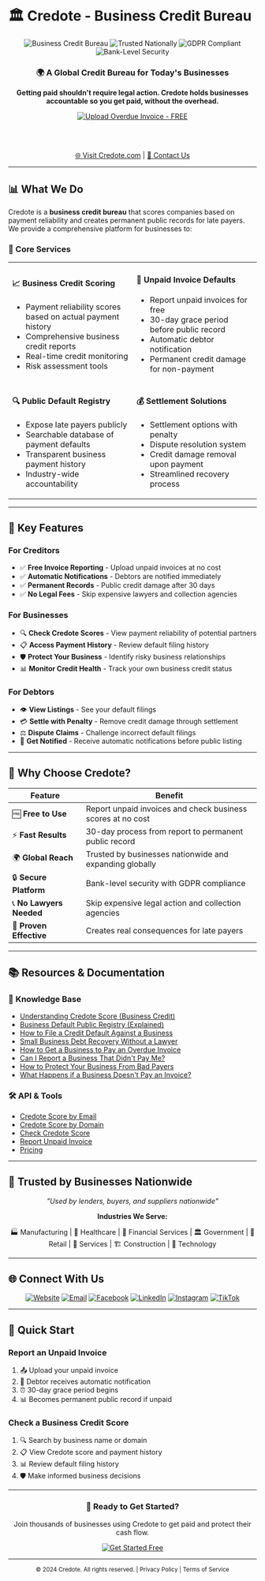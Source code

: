 # 🏛️ Credote - Business Credit Bureau

<div align="center">
  <img src="https://img.shields.io/badge/Business-Credit%20Bureau-blue?style=for-the-badge&logo=shield&logoColor=white" alt="Business Credit Bureau">
  <img src="https://img.shields.io/badge/Trusted-Nationally-green?style=for-the-badge&logo=checkmark&logoColor=white" alt="Trusted Nationally">
  <img src="https://img.shields.io/badge/GDPR-Compliant-orange?style=for-the-badge&logo=security&logoColor=white" alt="GDPR Compliant">
  <img src="https://img.shields.io/badge/Bank--Level-Security-red?style=for-the-badge&logo=lock&logoColor=white" alt="Bank-Level Security">
</div>

<div align="center">
  <h3>🌍 A Global Credit Bureau for Today&apos;s Businesses</h3>
  <p><strong>Getting paid shouldn&apos;t require legal action. Credote holds businesses accountable so you get paid, without the overhead.</strong></p>
  
  <a href="https://credote.com/overdue" target="_blank">
    <img src="https://img.shields.io/badge/📤%20Upload%20Overdue%20Invoice-FREE-red?style=for-the-badge&logoColor=white" alt="Upload Overdue Invoice - FREE">
  </a>
  
  <br><br>
  
  <a href="https://credote.com" target="_blank" rel="nofollow">🌐 Visit Credote.com</a> | 
  <a href="mailto:hi@credote.com" target="_blank" rel="nofollow">📧 Contact Us</a>
</div>

---

## 📊 What We Do

Credote is a **business credit bureau** that scores companies based on payment reliability and creates permanent public records for late payers. We provide a comprehensive platform for businesses to:

### 🎯 Core Services

<table>
<tr>
<td width="50%">

#### 📈 **Business Credit Scoring**
- Payment reliability scores based on actual payment history
- Comprehensive business credit reports
- Real-time credit monitoring
- Risk assessment tools

</td>
<td width="50%">

#### 🚨 **Unpaid Invoice Defaults**
- Report unpaid invoices for free
- 30-day grace period before public record
- Automatic debtor notification
- Permanent credit damage for non-payment

</td>
</tr>
<tr>
<td width="50%">

#### 🔍 **Public Default Registry**
- Expose late payers publicly
- Searchable database of payment defaults
- Transparent business payment history
- Industry-wide accountability

</td>
<td width="50%">

#### 💰 **Settlement Solutions**
- Settlement options with penalty
- Dispute resolution system
- Credit damage removal upon payment
- Streamlined recovery process

</td>
</tr>
</table>

---

## 🚀 Key Features

### For Creditors
- ✅ **Free Invoice Reporting** - Upload unpaid invoices at no cost
- ✅ **Automatic Notifications** - Debtors are notified immediately
- ✅ **Permanent Records** - Public credit damage after 30 days
- ✅ **No Legal Fees** - Skip expensive lawyers and collection agencies

### For Businesses
- 🔍 **Check Credote Scores** - View payment reliability of potential partners
- 📋 **Access Payment History** - Review default filing history
- 🛡️ **Protect Your Business** - Identify risky business relationships
- 📊 **Monitor Credit Health** - Track your own business credit status

### For Debtors
- 👁️ **View Listings** - See your default filings
- 💳 **Settle with Penalty** - Remove credit damage through settlement
- ⚖️ **Dispute Claims** - Challenge incorrect default filings
- 🔔 **Get Notified** - Receive automatic notifications before public listing

---

## 🌟 Why Choose Credote?

<div align="center">

| Feature | Benefit |
|---------|---------|
| 🆓 **Free to Use** | Report unpaid invoices and check business scores at no cost |
| ⚡ **Fast Results** | 30-day process from report to permanent public record |
| 🌍 **Global Reach** | Trusted by businesses nationwide and expanding globally |
| 🔒 **Secure Platform** | Bank-level security with GDPR compliance |
| 📞 **No Lawyers Needed** | Skip expensive legal action and collection agencies |
| 🎯 **Proven Effective** | Creates real consequences for late payers |

</div>

---

## 📚 Resources & Documentation

### 📖 **Knowledge Base**
- <a href="https://credote.com/resources/understanding-credote-score-business-credit" target="_blank" rel="nofollow">Understanding Credote Score (Business Credit)</a>
- <a href="https://credote.com/resources/business-default-public-registry-explained" target="_blank" rel="nofollow">Business Default Public Registry (Explained)</a>
- <a href="https://credote.com/resources/how-to-file-credit-default-against-business" target="_blank" rel="nofollow">How to File a Credit Default Against a Business</a>
- <a href="https://credote.com/resources/small-business-debt-recovery-without-lawyer" target="_blank" rel="nofollow">Small Business Debt Recovery Without a Lawyer</a>
- <a href="https://credote.com/resources/how-to-get-business-to-pay-overdue-invoice" target="_blank" rel="nofollow">How to Get a Business to Pay an Overdue Invoice</a>
- <a href="https://credote.com/resources/can-i-report-business-that-didnt-pay-me" target="_blank" rel="nofollow">Can I Report a Business That Didn&apos;t Pay Me?</a>
- <a href="https://credote.com/resources/how-to-protect-business-from-bad-payers" target="_blank" rel="nofollow">How to Protect Your Business From Bad Payers</a>
- <a href="https://credote.com/resources/what-happens-if-business-doesnt-pay-invoice" target="_blank" rel="nofollow">What Happens if a Business Doesn&apos;t Pay an Invoice?</a>

### 🛠️ **API & Tools**
- <a href="https://credote.com/credit-check-by-email" target="_blank" rel="nofollow">Credote Score by Email</a>
- <a href="https://credote.com/credit-check-by-domain" target="_blank" rel="nofollow">Credote Score by Domain</a>
- <a href="https://credote.com/credit-check" target="_blank" rel="nofollow">Check Credote Score</a>
- <a href="https://credote.com/overdue" target="_blank" rel="nofollow">Report Unpaid Invoice</a>
- <a href="https://credote.com/pricing" target="_blank" rel="nofollow">Pricing</a>

---

## 🏢 Trusted by Businesses Nationwide

<div align="center">
  <p><em>"Used by lenders, buyers, and suppliers nationwide"</em></p>
  
  **Industries We Serve:**
  
  🏭 Manufacturing | 🏥 Healthcare | 🏦 Financial Services | 🏛️ Government | 🛒 Retail | 🔧 Services | 🏗️ Construction | 📱 Technology
</div>

---

## 🌐 Connect With Us

<div align="center">
  
[![Website](https://img.shields.io/badge/Website-credote.com-blue?style=for-the-badge&logo=globe)](https://credote.com)
[![Email](https://img.shields.io/badge/Email-hi@credote.com-red?style=for-the-badge&logo=gmail)](mailto:hi@credote.com)
[![Facebook](https://img.shields.io/badge/Facebook-credote-blue?style=for-the-badge&logo=facebook)](https://facebook.com/credote)
[![LinkedIn](https://img.shields.io/badge/LinkedIn-company/credote-blue?style=for-the-badge&logo=linkedin)](https://linkedin.com/company/credote)
[![Instagram](https://img.shields.io/badge/Instagram-credote__-purple?style=for-the-badge&logo=instagram)](https://instagram.com/credote_)
[![TikTok](https://img.shields.io/badge/TikTok-@credote__-black?style=for-the-badge&logo=tiktok)](http://tiktok.com/@credote_)

</div>

---

## 🎯 Quick Start

### Report an Unpaid Invoice
1. 📤 Upload your unpaid invoice
2. 📧 Debtor receives automatic notification
3. ⏰ 30-day grace period begins
4. 📊 Becomes permanent public record if unpaid

### Check a Business Credit Score
1. 🔍 Search by business name or domain
2. 📋 View Credote score and payment history
3. 📊 Review default filing history
4. 🛡️ Make informed business decisions

---

<div align="center">
  <h3>🚀 Ready to Get Started?</h3>
  <p>Join thousands of businesses using Credote to get paid and protect their cash flow.</p>
  
  <a href="https://credote.com" target="_blank">
    <img src="https://img.shields.io/badge/Get%20Started-Free-brightgreen?style=for-the-badge&logo=rocket&logoColor=white" alt="Get Started Free">
  </a>
</div>

---

<div align="center">
  <sub>© 2024 Credote. All rights reserved. | Privacy Policy | Terms of Service</sub>
</div>
